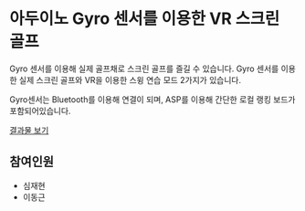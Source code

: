 #  아두이노 Gyro 센서를 이용한 VR 스크린 골프

Gyro 센서를 이용해 실제 골프채로 스크린 골프를 즐길 수 있습니다.
Gyro 센서를 이용한 실제 스크린 골프와 VR을 이용한 스윙 연습 모드 2가지가 있습니다.



Gyro센서는 Bluetooth를 이용해 연결이 되며, ASP를 이용해 간단한 로컬 랭킹 보드가 포함되어있습니다.



[결과물 보기](https://youtu.be/0J4IJp5VE9w)



## 참여인원

* 심재현
* 이동근